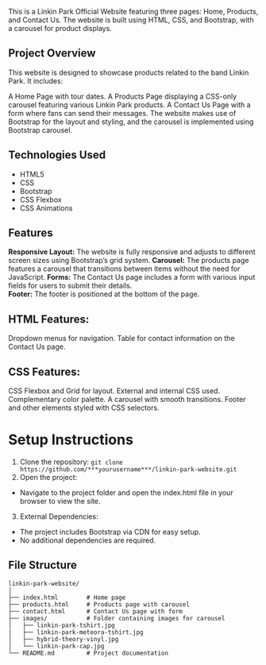 This is a Linkin Park Official Website featuring three pages: Home, Products, and Contact Us. The website is built using HTML, CSS, and Bootstrap, with a carousel for product displays.

## Project Overview
This website is designed to showcase products related to the band Linkin Park. It includes:

A Home Page with tour dates.
A Products Page displaying a CSS-only carousel featuring various Linkin Park products.
A Contact Us Page with a form where fans can send their messages.
The website makes use of Bootstrap for the layout and styling, and the carousel is implemented using Bootstrap carousel.

## Technologies Used
- HTML5
- CSS
- Bootstrap
- CSS Flexbox
- CSS Animations

## Features
**Responsive Layout:** The website is fully responsive and adjusts to different screen sizes using Bootstrap’s grid system.
**Carousel:** The products page features a carousel that transitions between items without the need for JavaScript.
**Forms:** The Contact Us page includes a form with various input fields for users to submit their details.<br>
**Footer:** The footer is positioned at the bottom of the page.

## HTML Features:
Dropdown menus for navigation.
Table for contact information on the Contact Us page.

## CSS Features:
CSS Flexbox and Grid for layout.
External and internal CSS used.
Complementary color palette.
A carousel with smooth transitions.
Footer and other elements styled with CSS selectors.

# Setup Instructions
1. Clone the repository:
`git clone https://github.com/***yourusername***/linkin-park-website.git`
2. Open the project:
- Navigate to the project folder and open the index.html file in your browser to view the site.
3. External Dependencies:
- The project includes Bootstrap via CDN for easy setup.
- No additional dependencies are required.
## File Structure
    linkin-park-website/
    │
    ├── index.html        # Home page
    ├── products.html     # Products page with carousel
    ├── contact.html      # Contact Us page with form
    ├── images/           # Folder containing images for carousel
    │   ├── linkin-park-tshirt.jpg
    |   ├── linkin-park-meteora-tshirt.jpg
    │   ├── hybrid-theory-vinyl.jpg
    │   └── linkin-park-cap.jpg
    └── README.md         # Project documentation
